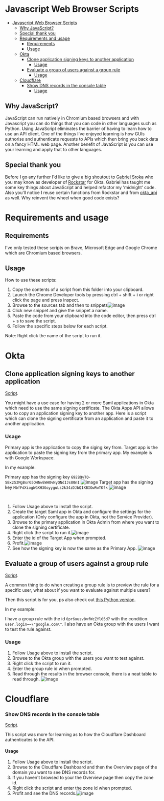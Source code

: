 # Javascript Web Browser Scripts

- [Javascript Web Browser Scripts](#javascript-web-browser-scripts)
  - [Why JavaScript?](#why-javascript)
  - [Special thank you](#special-thank-you)
  - [Requirements and usage](#requirements-and-usage)
    - [Requirements](#requirements)
    - [Usage](#usage)
  - [Okta](#okta)
    - [Clone application signing keys to another application](#clone-application-signing-keys-to-another-application)
      - [Usage](#usage-1)
    - [Evaluate a group of users against a group rule](#evaluate-a-group-of-users-against-a-group-rule)
        - [Usage](#usage-2)
  - [Cloudflare](#cloudflare)
    - [Show DNS records in the console table](#show-dns-records-in-the-console-table)
      - [Usage](#usage-3)

## Why JavaScript?
JavaScript can run natively in Chromium based browsers and with Javascript you can do things that you can code in other languages such as Python.
Using JavaScript eliminates the barrier of having to learn how to use an API client. One of the things I've enjoyed learning is how GUIs authorise and authenticate requests to APIs which then bring you back data on a fancy HTML web page.
Another benefit of JavaScript is you can use your learning and apply that to other languages.

## Special thank you
Before I go any further I'd like to give a big shoutout to [Gabriel Sroka](https://github.com/gabrielsroka/) who you may know as developer of [Rockstar](https://chrome.google.com/webstore/detail/rockstar/chjepkekmhealpjipcggnfepkkfeimbd) for Okta.
Gabriel has taught me some key things about JavaScript and helped refactor my 'midnight' code. Also you'll notice I reuse certain functions from Rockstar and from [okta_api](https://github.com/gabrielsroka/okta_api/blob/master/okta_api.py) as well. Why reinvent the wheel when good code exists?

# Requirements and usage

## Requirements

I've only tested these scripts on Brave, Microsoft Edge and Google Chrome which are Chromium based browsers.

## Usage

How to use these scripts:

1. Copy the contents of a script from this folder into your clipboard.
2. Launch the Chrome Developer tools by pressing ctrl + shift + i or right click the page and press inspect.
3. Browse to the sources tab and then to snippets![image](https://user-images.githubusercontent.com/22709115/193648888-e002c4a0-163f-41d9-94f3-759398741cf5.png)
4. Click new snippet and give the snippet a name.
5. Paste the code from your clipboard into the code editor, then press ctrl + s to save the script.
6. Follow the specific steps below for each script.

Note: Right click the name of the script to run it.


# Okta

## Clone application signing keys to another application
[Script](https://github.com/pro4tlzz/ITSupportTools/blob/main/javascript/cloneSourceAppKidToTargetApp.js).

You might have a use case for having 2 or more Saml applications in Okta which need to use the same signing certificate. The Okta Apps API allows you to copy an application signing key to another app.
Here is a script which can clone the signing certificate from an application and paste it to another application.

### Usage

Primary app is the application to copy the siging key from.
Target app is the application to paste the signing key from the primary app.
My example is with Google Workspace.

In my example:

Primary app has the signing key ```G92BQvTQ-SBxzS3MgBsrG5O4NwEWHOvNyQNdIJs80nI``` ![image](https://user-images.githubusercontent.com/22709115/193650773-206d5607-00b5-45cf-826e-cbefd3b73931.png)
Target app has the signing key ```MbfFdXiogWGXH3GoyyguLs2k34zDJbQIXBIOwRwTKfk``` ![image](https://user-images.githubusercontent.com/22709115/193650873-fe280d0f-5ba2-431a-93ec-d58972e00c8b.png)

</br>

1. Follow Usage above to install the script.
2. Create the target Saml app in Okta and configure the settings for the application (Only configure the app in Okta, not the Service Provider).
3. Browse to the primary application in Okta Admin from where you want to clone the signing certificate.
4. Right click the script to run it.![image](https://user-images.githubusercontent.com/22709115/193651211-fa872a81-eb86-49a0-9578-aa174c700b56.png)
5. Enter the id of the Target App when prompted.
6. Profit.![image](https://user-images.githubusercontent.com/22709115/193651514-81f5e9ba-33ce-43b2-919c-ff9a1df1c48e.png)
7. See how the signing key is now the same as the Primary App. ![image](https://user-images.githubusercontent.com/22709115/193651651-1114da4b-2256-42f9-8772-008c23fd3ade.png)

## Evaluate a group of users against a group rule
[Script](https://github.com/pro4tlzz/ITSupportTools/blob/main/javascript/evalGroupRule.js).

A common thing to do when creating a group rule is to preview the rule for a specific user, what about if you want to evaluate against multiple users?

Then this script is for you, ps also check out [this Python version](https://github.com/pro4tlzz/ITSupportTools/blob/main/okta/group-rules/eval-group-rules.py).

In my example:

I have a group rule with the id ```0pr6ousv8vfWcZYl05d7``` with the condition ```user.login==\"google.com\"```.
I also have an Okta group with the users I want to test the rule against.

### Usage

1. Follow Usage above to install the script.
2. Browse to the Okta group with the users you want to test against.
3. Right click the script to run it.
4. Enter the group rule id when prompted.
5. Read through the results in the browser console, there is a neat table to read through. ![image](https://user-images.githubusercontent.com/22709115/193654630-f0f94841-9015-45bf-bf7e-3a238ed62d6b.png)

# Cloudflare

### Show DNS records in the console table
[Script](https://github.com/pro4tlzz/ITSupportTools/blob/main/javascript/getCloudflareZoneRecords).

This script was more for learning as to how the Cloudflare Dashboard authenticates to the API.

#### Usage

1. Follow Usage above to install the script.
2. Browse to the Cloudflare Dashboard and then the Overview page of the domain you want to see DNS records for.
3. If you haven't browsed to your the Overview page then copy the zone id.
4. Right click the script and enter the zone id when prompted.
5. Profit and see the DNS records.![image](https://user-images.githubusercontent.com/22709115/193655473-8a62528e-bf1b-48ab-830d-74cb749f3b8a.png)
